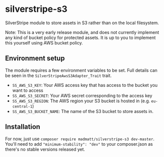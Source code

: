 # silverstripe-s3

SilverStripe module to store assets in S3 rather than on the local filesystem.

Note: This is a very early release module, and does not currently implement any kind of bucket policy for protected assets. It is up to you to implement this yourself using AWS bucket policy.

## Environment setup

The module requires a few environment variables to be set. Full details can be seen in the `SilverStripeAwsS3Adapter_Trait` trait.

* `SS_AWS_S3_KEY`: Your AWS access key that has access to the bucket you want to access
* `SS_AWS_S3_SECRET`: Your AWS secret corresponding to the access key
* `SS_AWS_S3_REGION`: The AWS region your S3 bucket is hosted in (e.g. `eu-central-1`)
* `SS_AWS_S3_BUCKET_NAME`: The name of the S3 bucket to store assets in.

## Installation

For now, just use `composer require madmatt/silverstripe-s3 dev-master`. You'll need to add `"minimum-stability": "dev"` to your composer.json as there's no stable versions released yet.
